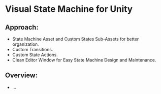 # Visual State Machine for Unity
## Approach:
 - State Machine Asset and Custom States Sub-Assets for better organization.
 - Custom Transitions.
 - Custom State Actions.
 - Clean Editor Window for Easy State Machine Design and Maintenance.
## Overview:
 - ...
